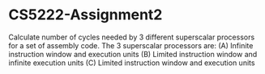 CS5222-Assignment2
==================

Calculate number of cycles needed by 3 different superscalar processors for a set of assembly code. The 3 superscalar processors are: (A) Infinite instruction window and execution units (B) Limited instruction window and infinite execution units (C) Limited instruction window and execution units

